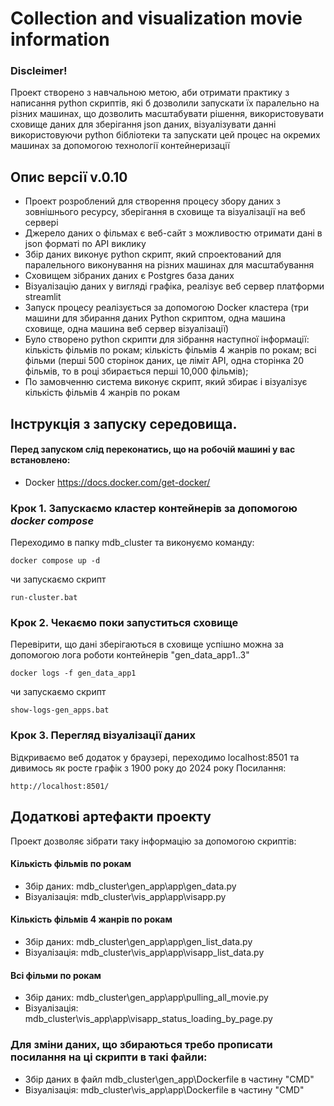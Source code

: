 
Collection and visualization movie information
=================================================================================================================

### Discleimer!
Проект створено з навчальною метою, аби отримати практику з написання python скриптів, які б дозволили запускати їх паралельно на різних машинах, що дозволить масштабувати рішення, використовувати сховище даних для зберігання json даних, візуалізувати данні використовуючи python бібліотеки та запускати цей процес на окремих машинах за допомогою технології контейнеризації

## Опис версії v.0.10
- Проект розроблений для створення процесу збору даних з зовнішнього ресурсу, зберігання в сховище та візуалізації на веб сервері 
- Джерело даних о фільмах є веб-сайт з можливостю отримати дані в json форматі по API виклику
- Збір даних виконує python скрипт, який спроектований для паралельного виконування на різних машинах для масштабування 
- Сховищем зібраних даних є Postgres база даних
- Візуалізацію даних у вигляді графіка, реалізує веб сервер платформи streamlit
- Запуск процесу реалізується за допомогою Docker кластера (три машини для збирання даних Python скриптом, одна машина сховище, одна машина веб сервер візуалізації)
- Було створено python скрипти для зібрання наступної інформації: кількість фільмів по рокам; кількість фільмів 4 жанрів по рокам; всі фільми (перші 500 сторінок даних, це ліміт API, одна сторінка 20 фільмів, то в році збирається перші 10,000 фільмів);
- По замовченню система виконує скрипт, який збирає і візуалізує кількість фільмів 4 жанрів по рокам


## Інструкція з запуску середовища.

#### Перед запуском слід переконатись, що на робочій машині у вас встановлено:
 - Docker https://docs.docker.com/get-docker/
  
### Крок 1. Запускаємо кластер контейнерів за допомогою *docker compose*
Переходимо в папку mdb_cluster та виконуємо команду:
```
docker compose up -d
```
чи запускаємо скрипт 
```
run-cluster.bat
```


### Крок 2. Чекаємо поки запуститься сховище

Перевірити, що дані зберігаються в сховище успішно можна за допомогою лога роботи контейнерів "gen_data_app1..3"  
```
docker logs -f gen_data_app1
```
чи запускаємо скрипт 
```
show-logs-gen_apps.bat
```

### Крок 3. Перегляд візуалізації даних
Відкриваємо веб додаток у браузері, переходимо localhost:8501 та дивимось як росте графік з 1900 року до 2024 року
Посилання:
```
http://localhost:8501/
```

## Додаткові артефакти проекту
Проект дозволяє зібрати таку інформацію за допомогою скриптів:

#### Кількість фільмів по рокам
- Збір даних: mdb_cluster\gen_app\app\gen_data.py 
- Візуалізація: mdb_cluster\vis_app\app\visapp.py 

#### Кількість фільмів 4 жанрів по рокам 
- Збір даних: mdb_cluster\gen_app\app\gen_list_data.py 
- Візуалізація: mdb_cluster\vis_app\app\visapp_list_data.py 

#### Всі фільми по рокам 
- Збір даних: mdb_cluster\gen_app\app\pulling_all_movie.py 
- Візуалізація: mdb_cluster\vis_app\app\visapp_status_loading_by_page.py  

### Для зміни даних, що збираються требо прописати посилання на ці скрипти в такі файли:
- Збір даних в файл mdb_cluster\gen_app\Dockerfile в частину "CMD"
- Візуалізація: mdb_cluster\vis_app\app\Dockerfile в частину "CMD"

